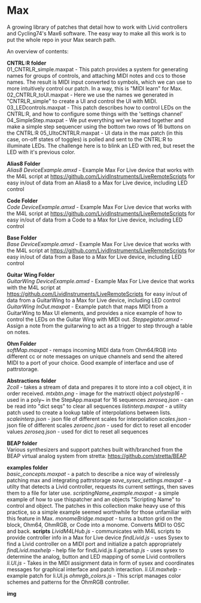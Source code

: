 Max
===

A growing library of patches that detail how to work with Livid controllers and Cycling74's Max6 software. The easy way to make all this work is to put the whole repo in your Max search path.

An overview of contents:

<b>CNTRL:R folder</b><br>
01_CNTRLR_simple.maxpat - This patch provides a system for generating names for groups of controls, and attaching MIDI notes and ccs to those names. The result is MIDI input converted to symbols, which we can use to more intuitively control our patch. In a way, this is "MIDI learn" for Max.
02_CNTRLR_toUI.maxpat - Here we use the names we generated in "CNTRLR_simple" to create a UI and control the UI with MIDI.
03_LEDcontrols.maxpat - This patch describes how to control LEDs on the CNTRL:R, and how to configure some things with the 'settings channel'
04_SimpleStep.maxpat - We put everything we've learned together and make a simple step sequencer using the bottom two rows of 16 buttons on the CNTRL:R
05_UItoCNTRLR.maxpat - UI data in the max patch (in this case, on-off states of toggles) is polled and sent to the CNTRL:R to illuminate LEDs. The challenge here is to blink an LED with red, but reset the LED with it's previous color.

<b>Alias8 Folder</b><br>
<i>Alias8 DeviceExample.amxd</i> - Example Max For Live device that works with the M4L script at https://github.com/LividInstruments/LiveRemoteScripts for easy in/out of data from an Alias8 to a Max for Live device, including LED control

<b>Code Folder</b><br>
<i>Code DeviceExample.amxd</i> - Example Max For Live device that works with the M4L script at https://github.com/LividInstruments/LiveRemoteScripts for easy in/out of data from a Code to a Max for Live device, including LED control

<b>Base Folder</b><br>
<i>Base DeviceExample.amxd</i> - Example Max For Live device that works with the M4L script at https://github.com/LividInstruments/LiveRemoteScripts for easy in/out of data from a Base to a Max for Live device, including LED control

<b>Guitar Wing Folder</b><br>
<i>GuitarWing DeviceExample.amxd</i> - Example Max For Live device that works with the M4L script at https://github.com/LividInstruments/LiveRemoteScripts for easy in/out of data from a GuitarWing to a Max for Live device, including LED control
<i>GuitarWing InOut.maxpat</i> - Example patch that maps MIDI from a GuitarWing to Max UI elements, and provides a nice example of how to control the LEDs on the Guitar Wing with MIDI out.
<i>Steppegiator.amxd</i> - Assign a note from the guitarwing to act as a trigger to step through a table on notes. 

<b>Ohm Folder</b><br>
<i>softMap.maxpat</i> - remaps incoming MIDI data from Ohm64/RGB into different cc or note messages on unique channels and send the altered MIDI to a port of your choice. Good example of interface and use of pattrstorage.

<b>Abstractions folder</b><br>
<i>2coll</i> - takes a stream of data and prepares it to store into a coll object, it in order received.
<i>mtxbtn.png</i> - image for the matrixctl object
<i>polystep16</i> - used in a poly~ in the StepApp.maxpat for 16 sequences
<i>zeroseq.json</i> - can be read into "dict seqs" to clear all sequences
<i>listinterp.maxpat</i> - a utility patch used to create a lookup table of interpolations between lists.
<i>scaleinterp.json</i> - json file of different scales for interpolation
<i>scales.json</i> - json file of different scales
<i>zeroenc.json</i> - used for dict to reset all encoder values
<i>zeroseq.json</i> - used for dict to reset all sequences

<b>BEAP folder</b><br>
Various synthesizers and support patches built with/branched from the BEAP virtual analog system from stretta: https://github.com/stretta/BEAP

<b>examples folder</b><br>
<i>basic_concepts.maxpat</i> - a patch to describe a nice way of wirelessly patching max and integrating pattrstorage
<i>save_sysex_settings.maxpat</i> - a utilty that detects a Livid controller, requests its current settings, then saves them to a file for later use.
<i>scriptingName_example.maxpat</i> - a simple example of how to use thispatcher and an objects "Scripting Name" to control and object. The patches in this collection make heavy use of this practice, so a simple example seemed worthwhile for those unfamiliar with this feature in Max.
<i>monomeBridge.maxpat</i> - turns a button grid on the block, Ohm64, OhmRGB, or Code into a monome. Converts MIDI to OSC and back.
<b>scripts</b>
<i>LividM4LHub.js</i> - communicates with M4L scripts to provide controller info in a Max for Live device
<i>findLivid.js</i> - uses Sysex to find a Livid controller on a MIDI port and initialize a patch appropriately
<i>findLivid.maxhelp</i> - help file for findLivid.js
<i>li.getsetup.js</i> - uses sysex to determine the analog, button and LED mapping of some Livid controllers
<i>li.UI.js</i>  - Takes in the MIDI assignment data in form of sysex and coordinates messages for graphical interface 
and patch interaction.
<i>li.UI.maxhelp</i> - example patch for li.UI.js
<i>ohmrgb_colors.js</i> - This script manages color schemes and patterns for the OhmRGB controller. 

<b>img</b>
